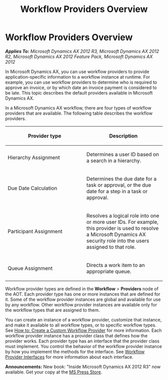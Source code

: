 ﻿---
title: Workflow Providers Overview
TOCTitle: Workflow Providers Overview
ms:assetid: 0ec16425-6498-467a-9323-20494e98d863
ms:mtpsurl: https://msdn.microsoft.com/en-us/library/Cc519521(v=AX.60)
ms:contentKeyID: 35240488
ms.date: 05/18/2015
mtps_version: v=AX.60
---

# Workflow Providers Overview 


_**Applies To:** Microsoft Dynamics AX 2012 R3, Microsoft Dynamics AX 2012 R2, Microsoft Dynamics AX 2012 Feature Pack, Microsoft Dynamics AX 2012_

In Microsoft Dynamics AX, you can use workflow providers to provide application-specific information to a workflow instance at runtime. For example, you can use workflow providers to determine who is required to approve an invoice, or by which date an invoice payment is considered to be late. This topic describes the default providers available in Microsoft Dynamics AX.

In a Microsoft Dynamics AX workflow, there are four types of workflow providers that are available. The following table describes the workflow providers.

<table>
<colgroup>
<col style="width: 50%" />
<col style="width: 50%" />
</colgroup>
<thead>
<tr class="header">
<th><p>Provider type</p></th>
<th><p>Description</p></th>
</tr>
</thead>
<tbody>
<tr class="odd">
<td><p>Hierarchy Assignment</p></td>
<td><p>Determines a user ID based on a search in a hierarchy.</p></td>
</tr>
<tr class="even">
<td><p>Due Date Calculation</p></td>
<td><p>Determines the due date for a task or approval, or the due date for a step in a task or approval.</p></td>
</tr>
<tr class="odd">
<td><p>Participant Assignment</p></td>
<td><p>Resolves a logical role into one or more user IDs. For example, this provider is used to resolve a Microsoft Dynamics AX security role into the users assigned to that role.</p></td>
</tr>
<tr class="even">
<td><p>Queue Assignment</p></td>
<td><p>Directs a work item to an appropriate queue.</p></td>
</tr>
</tbody>
</table>


Workflow provider types are defined in the **Workflow** \> **Providers** node of the AOT. Each provider type has one or more instances that are defined for it. Some of the workflow provider instances are global and available for use by any workflow. Other workflow provider instances are available only for the workflow types that are assigned to them.

You can create an instance of a workflow provider, customize that instance, and make it available to all workflow types, or to specific workflow types. See [How to: Create a Custom Workflow Provider](how-to-create-a-custom-workflow-provider.md) for more information. Each workflow provider instance has a provider class that defines how the provider works. Each provider type has an interface that the provider class must implement. You control the behavior of the workflow provider instance by how you implement the methods for the interface. See [Workflow Provider Interfaces](workflow-provider-interfaces.md) for more information about each interface.

  
**Announcements:** New book: "Inside Microsoft Dynamics AX 2012 R3" now available. Get your copy at the [MS Press Store](https://www.microsoftpressstore.com/store/inside-microsoft-dynamics-ax-2012-r3-9780735685109).

